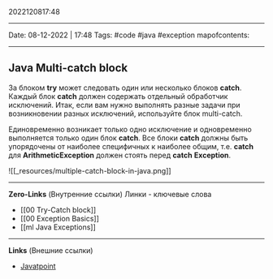 2022120817:48
___
Date: 08-12-2022 | 17:48
Tags: #code #java #exception 
mapofcontents: 
___
## Java Multi-catch block
За блоком **try** может следовать один или несколько блоков **catch**. Каждый блок **catch** должен содержать отдельный обработчик исключений. Итак, если вам нужно выполнять разные задачи при возникновении разных исключений, используйте блок multi-catch.

Единовременно возникает только одно исключение и одновременно выполняется только один блок **catch**. 
Все блоки **catch** должны быть упорядочены от наиболее специфичных к наиболее общим, т.е. **catch** для **ArithmeticException** должен стоять перед **catch** **Exception**.

![[_resources/multiple-catch-block-in-java.png]]

-----
**Zero-Links**  (Внутренние ссылки) Линки - ключевые слова
- [[00 Try-Catch block]]
- [[00 Exception Basics]]
- [[ml Java Exceptions]]

------
**Links** (Внешние ссылки)
- [Javatpoint](https://www.javatpoint.com/multiple-catch-block-in-java)
